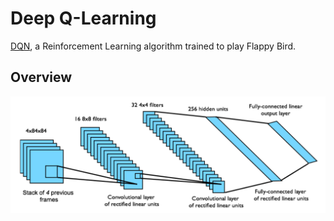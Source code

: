 # Deep Q-Learning

[DQN](https://deepmind.com/research/dqn/), a Reinforcement Learning algorithm trained to play Flappy Bird.

## Overview

![](assets/cnn-arch.png?raw=true)

